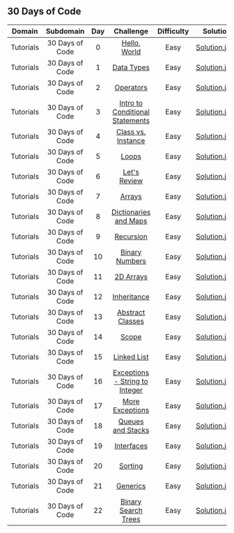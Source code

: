 ## 30 Days of Code

|   Domain  |    Subdomain    | Day |                                                Challenge                                                |  Difficulty  |                                                                                   Solution                                                                                  |
|:---------:|:---------------:|:---:|:-------------------------------------------------------------------------------------------------------:|:------------:|:---------------------------------------------------------------------------------------------------------------------------------------------------------------------------:|
| Tutorials | 30 Days of Code |  0  | [Hello, World](https://www.hackerrank.com/challenges/30-hello-world)                                    |     Easy     |            [Solution.java](https://github.com/rshaghoulian/HackerRank-solutions/blob/master/30%20Days%20of%20Code/Day%2000%20-%20Hello%2C%20World/Solution.java)            |
| Tutorials | 30 Days of Code |  1  | [Data Types](https://www.hackerrank.com/challenges/30-data-types)                                       |     Easy     |              [Solution.java](https://github.com/rshaghoulian/HackerRank-solutions/blob/master/30%20Days%20of%20Code/Day%2001%20-%20Data%20Types/Solution.java)              |
| Tutorials | 30 Days of Code |  2  | [Operators](https://www.hackerrank.com/challenges/30-operators)                                         |     Easy     |                [Solution.java](https://github.com/rshaghoulian/HackerRank-solutions/blob/master/30%20Days%20of%20Code/Day%2002%20-%20Operators/Solution.java)               |
| Tutorials | 30 Days of Code |  3  | [Intro to Conditional Statements](https://www.hackerrank.com/challenges/30-conditional-statements)      |     Easy     |  [Solution.java](https://github.com/rshaghoulian/HackerRank-solutions/blob/master/30%20Days%20of%20Code/Day%2003%20-%20Intro%20to%20Conditional%20Statements/Solution.java) |
| Tutorials | 30 Days of Code |  4  | [Class vs. Instance](https://www.hackerrank.com/challenges/30-class-vs-instance)                        |     Easy     |         [Solution.java](https://github.com/rshaghoulian/HackerRank-solutions/blob/master/30%20Days%20of%20Code/Day%2004%20-%20Class%20vs.%20Instance/Solution.java)         |
| Tutorials | 30 Days of Code |  5  | [Loops](https://www.hackerrank.com/challenges/30-loops)                                                 |     Easy     |                  [Solution.java](https://github.com/rshaghoulian/HackerRank-solutions/blob/master/30%20Days%20of%20Code/Day%2005%20-%20Loops/Solution.java)                 |
| Tutorials | 30 Days of Code |  6  | [Let's Review](https://www.hackerrank.com/challenges/30-review-loop)                                    |     Easy     |             [Solution.java](https://github.com/rshaghoulian/HackerRank-solutions/blob/master/30%20Days%20of%20Code/Day%2006%20-%20Let's%20Review/Solution.java)             |
| Tutorials | 30 Days of Code |  7  | [Arrays](https://www.hackerrank.com/challenges/30-arrays)                                               |     Easy     |                 [Solution.java](https://github.com/rshaghoulian/HackerRank-solutions/blob/master/30%20Days%20of%20Code/Day%2007%20-%20Arrays/Solution.java)                 |
| Tutorials | 30 Days of Code |  8  | [Dictionaries and Maps](https://www.hackerrank.com/challenges/30-dictionaries-and-maps)                 |     Easy     |        [Solution.java](https://github.com/rshaghoulian/HackerRank-solutions/blob/master/30%20Days%20of%20Code/Day%2008%20-%20Dictionaries%20and%20Maps/Solution.java)       |
| Tutorials | 30 Days of Code |  9  | [Recursion](https://www.hackerrank.com/challenges/30-recursion)                                         |     Easy     |                [Solution.java](https://github.com/rshaghoulian/HackerRank-solutions/blob/master/30%20Days%20of%20Code/Day%2009%20-%20Recursion/Solution.java)               |
| Tutorials | 30 Days of Code |  10 | [Binary Numbers](https://www.hackerrank.com/challenges/30-binary-numbers)                               |     Easy     |            [Solution.java](https://github.com/rshaghoulian/HackerRank-solutions/blob/master/30%20Days%20of%20Code/Day%2010%20-%20Binary%20Numbers/Solution.java)            |
| Tutorials | 30 Days of Code |  11 | [2D Arrays](https://www.hackerrank.com/challenges/30-2d-arrays)                                         |     Easy     |               [Solution.java](https://github.com/rshaghoulian/HackerRank-solutions/blob/master/30%20Days%20of%20Code/Day%2011%20-%202D%20Arrays/Solution.java)              |
| Tutorials | 30 Days of Code |  12 | [Inheritance](https://www.hackerrank.com/challenges/30-inheritance)                                     |     Easy     |               [Solution.java](https://github.com/rshaghoulian/HackerRank-solutions/blob/master/30%20Days%20of%20Code/Day%2012%20-%20Inheritance/Solution.java)              |
| Tutorials | 30 Days of Code |  13 | [Abstract Classes](https://www.hackerrank.com/challenges/30-abstract-classes)                           |     Easy     |           [Solution.java](https://github.com/rshaghoulian/HackerRank-solutions/blob/master/30%20Days%20of%20Code/Day%2013%20-%20Abstract%20Classes/Solution.java)           |
| Tutorials | 30 Days of Code |  14 | [Scope](https://www.hackerrank.com/challenges/30-scope)                                                 |     Easy     |                  [Solution.java](https://github.com/rshaghoulian/HackerRank-solutions/blob/master/30%20Days%20of%20Code/Day%2014%20-%20Scope/Solution.java)                 |
| Tutorials | 30 Days of Code |  15 | [Linked List](https://www.hackerrank.com/challenges/30-linked-list)                                     |     Easy     |              [Solution.java](https://github.com/rshaghoulian/HackerRank-solutions/blob/master/30%20Days%20of%20Code/Day%2015%20-%20Linked%20List/Solution.java)             |
| Tutorials | 30 Days of Code |  16 | [Exceptions - String to Integer](https://www.hackerrank.com/challenges/30-exceptions-string-to-integer) |     Easy     | [Solution.java](https://github.com/rshaghoulian/HackerRank-solutions/blob/master/30%20Days%20of%20Code/Day%2016%20-%20Exceptions%20-%20String%20to%20Integer/Solution.java) |
| Tutorials | 30 Days of Code |  17 | [More Exceptions](https://www.hackerrank.com/challenges/30-more-exceptions)                             |     Easy     |            [Solution.java](https://github.com/rshaghoulian/HackerRank-solutions/blob/master/30%20Days%20of%20Code/Day%2017%20-%20More%20Exceptions/Solution.java)           |
| Tutorials | 30 Days of Code |  18 | [Queues and Stacks](https://www.hackerrank.com/challenges/30-queues-stacks)                             |     Easy     |          [Solution.java](https://github.com/rshaghoulian/HackerRank-solutions/blob/master/30%20Days%20of%20Code/Day%2018%20-%20Queues%20and%20Stacks/Solution.java)         |
| Tutorials | 30 Days of Code |  19 | [Interfaces](https://www.hackerrank.com/challenges/30-interfaces)                                       |     Easy     |               [Solution.java](https://github.com/rshaghoulian/HackerRank-solutions/blob/master/30%20Days%20of%20Code/Day%2019%20-%20Interfaces/Solution.java)               |
| Tutorials | 30 Days of Code |  20 | [Sorting](https://www.hackerrank.com/challenges/30-sorting)                                             |     Easy     |                 [Solution.java](https://github.com/rshaghoulian/HackerRank-solutions/blob/master/30%20Days%20of%20Code/Day%2020%20-%20Sorting/Solution.java)                |
| Tutorials | 30 Days of Code |  21 | [Generics](https://www.hackerrank.com/challenges/30-generics)                                           |     Easy     |                [Solution.java](https://github.com/rshaghoulian/HackerRank-solutions/blob/master/30%20Days%20of%20Code/Day%2021%20-%20Generics/Solution.java)                |
| Tutorials | 30 Days of Code |  22 | [Binary Search Trees](https://www.hackerrank.com/challenges/30-binary-search-trees)                     |     Easy     |         [Solution.java](https://github.com/rshaghoulian/HackerRank-solutions/blob/master/30%20Days%20of%20Code/Day%2022%20-%20Binary%20Search%20Trees/Solution.java)        |

